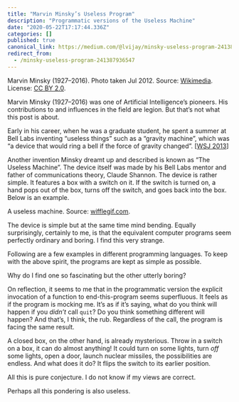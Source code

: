 ```yaml
---
title: "Marvin Minsky’s Useless Program"
description: "Programmatic versions of the Useless Machine"
date: "2020-05-22T17:17:44.336Z"
categories: []
published: true
canonical_link: https://medium.com/@lvijay/minsky-useless-program-241387936547
redirect_from:
  - /minsky-useless-program-241387936547
---
```


Marvin Minsky (1927–2016). Photo taken Jul 2012. Source: [Wikimedia](https://commons.wikimedia.org/wiki/File:Marvin_Minsky_%281%29.jpg). License: [CC BY 2.0](https://creativecommons.org/licenses/by/2.0/deed.en).

Marvin Minsky (1927–2016) was one of Artificial Intelligence’s pioneers. His contributions to and influences in the field are legion. But that’s not what this post is about.

Early in his career, when he was a graduate student, he spent a summer at Bell Labs inventing “useless things” such as a “gravity machine”, which was “a device that would ring a bell if the force of gravity changed”. \[[WSJ 2013](https://www.wsj.com/articles/SB10001424127887323628804578348572687608806)\]

Another invention Minsky dreamt up and described is known as “The Useless Machine”. The device itself was made by his Bell Labs mentor and father of communications theory, Claude Shannon. The device is rather simple. It features a box with a switch on it. If the switch is turned on, a hand pops out of the box, turns off the switch, and goes back into the box. Below is an example.

A useless machine. Source: [wifflegif.com](https://wifflegif.com/gifs/33281-most-useless-machine-machine-gif).

The device is simple but at the same time mind bending. Equally surprisingly, certainly to me, is that the equivalent computer programs seem perfectly ordinary and boring. I find this very strange.

Following are a few examples in different programming languages. To keep with the above spirit, the programs are kept as simple as possible.

Why do I find one so fascinating but the other utterly boring?

On reflection, it seems to me that in the programmatic version the explicit invocation of a function to end-this-program seems superfluous. It feels as if the program is mocking me. It’s as if it’s saying, what do you think will happen if you _didn’t_ call `quit`? Do you think something different will happen? And that’s, I think, the rub. Regardless of the call, the program is facing the same result.

A closed box, on the other hand, is already mysterious. Throw in a switch on a box, it can do almost anything! It could turn on some lights, turn _off_ some lights, open a door, launch nuclear missiles, the possibilities are endless. And what does it do? It flips the switch to its earlier position.

All this is pure conjecture. I do not know if my views are correct.

Perhaps all this pondering is also useless.

